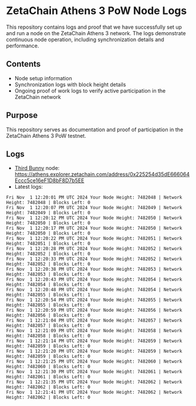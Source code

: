 # ZetaChain Athens 3 PoW Node Logs
This repository contains logs and proof that we have successfully set up and run a node on the ZetaChain Athens 3 network. The logs demonstrate continuous node operation, including synchronization details and performance.

## Contents
- Node setup information
- Synchronization logs with block height details
- Ongoing proof of work logs to verify active participation in the ZetaChain network

## Purpose
This repository serves as documentation and proof of participation in the ZetaChain Athens 3 PoW testnet.

## Logs

- [Third Bunny](https://thirdbunny.xyz/) node: https://athens.explorer.zetachain.com/address/0x225254d35dE666064Eccc5ce16eF1D8bF8D7b5EE
- Latest logs:
```
Fri Nov  1 12:20:01 PM UTC 2024 Your Node Height: 7482048 | Network Height: 7482048 | Blocks Left: 0
Fri Nov  1 12:20:07 PM UTC 2024 Your Node Height: 7482049 | Network Height: 7482049 | Blocks Left: 0
Fri Nov  1 12:20:12 PM UTC 2024 Your Node Height: 7482050 | Network Height: 7482050 | Blocks Left: 0
Fri Nov  1 12:20:17 PM UTC 2024 Your Node Height: 7482050 | Network Height: 7482050 | Blocks Left: 0
Fri Nov  1 12:20:22 PM UTC 2024 Your Node Height: 7482051 | Network Height: 7482051 | Blocks Left: 0
Fri Nov  1 12:20:28 PM UTC 2024 Your Node Height: 7482052 | Network Height: 7482052 | Blocks Left: 0
Fri Nov  1 12:20:33 PM UTC 2024 Your Node Height: 7482052 | Network Height: 7482052 | Blocks Left: 0
Fri Nov  1 12:20:38 PM UTC 2024 Your Node Height: 7482053 | Network Height: 7482053 | Blocks Left: 0
Fri Nov  1 12:20:43 PM UTC 2024 Your Node Height: 7482054 | Network Height: 7482054 | Blocks Left: 0
Fri Nov  1 12:20:48 PM UTC 2024 Your Node Height: 7482054 | Network Height: 7482055 | Blocks Left: 1
Fri Nov  1 12:20:54 PM UTC 2024 Your Node Height: 7482055 | Network Height: 7482055 | Blocks Left: 0
Fri Nov  1 12:20:59 PM UTC 2024 Your Node Height: 7482056 | Network Height: 7482056 | Blocks Left: 0
Fri Nov  1 12:21:04 PM UTC 2024 Your Node Height: 7482057 | Network Height: 7482057 | Blocks Left: 0
Fri Nov  1 12:21:09 PM UTC 2024 Your Node Height: 7482058 | Network Height: 7482058 | Blocks Left: 0
Fri Nov  1 12:21:14 PM UTC 2024 Your Node Height: 7482059 | Network Height: 7482059 | Blocks Left: 0
Fri Nov  1 12:21:20 PM UTC 2024 Your Node Height: 7482059 | Network Height: 7482059 | Blocks Left: 0
Fri Nov  1 12:21:25 PM UTC 2024 Your Node Height: 7482060 | Network Height: 7482060 | Blocks Left: 0
Fri Nov  1 12:21:30 PM UTC 2024 Your Node Height: 7482061 | Network Height: 7482061 | Blocks Left: 0
Fri Nov  1 12:21:35 PM UTC 2024 Your Node Height: 7482062 | Network Height: 7482062 | Blocks Left: 0
Fri Nov  1 12:21:41 PM UTC 2024 Your Node Height: 7482062 | Network Height: 7482062 | Blocks Left: 0
```
